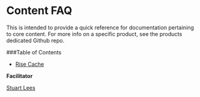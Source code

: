 # Content FAQ

This is intended to provide a quick reference for documentation pertaining to core content. For more info on a specific product, see the products dedicated Github repo.

###Table of Contents

- [Rise Cache](docs/rise-cache.md)

**Facilitator**

[Stuart Lees](https://github.com/stulees "Stuart Lees")